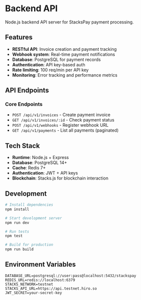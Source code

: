 # Backend API

Node.js backend API server for StacksPay payment processing.

## Features

- **RESTful API**: Invoice creation and payment tracking
- **Webhook system**: Real-time payment notifications
- **Database**: PostgreSQL for payment records
- **Authentication**: API key-based auth
- **Rate limiting**: 100 req/min per API key
- **Monitoring**: Error tracking and performance metrics

## API Endpoints

### Core Endpoints
- `POST /api/v1/invoices` - Create payment invoice
- `GET /api/v1/invoices/:id` - Check payment status
- `POST /api/v1/webhooks` - Register webhook URL
- `GET /api/v1/payments` - List all payments (paginated)

## Tech Stack

- **Runtime**: Node.js + Express
- **Database**: PostgreSQL 14+
- **Cache**: Redis 7+
- **Authentication**: JWT + API keys
- **Blockchain**: Stacks.js for blockchain interaction

## Development

```bash
# Install dependencies
npm install

# Start development server
npm run dev

# Run tests
npm test

# Build for production
npm run build
```

## Environment Variables

```env
DATABASE_URL=postgresql://user:pass@localhost:5432/stackspay
REDIS_URL=redis://localhost:6379
STACKS_NETWORK=testnet
STACKS_API_URL=https://api.testnet.hiro.so
JWT_SECRET=your-secret-key
```
